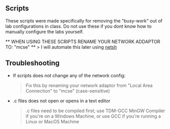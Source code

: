 Scripts
---
These scripts were made specifically for removing the "busy-work" out of lab configurations in class. Do not use these if you dont know how to manually configure the labs yourself.

** WHEN USING THESE SCRIPTS RENAME YOUR NETWORK ADDAPTOR TO: "mcse" **
    > I will automate this later using [netsh](https://blogs.technet.microsoft.com/heyscriptingguy/2014/01/14/renaming-network-adapters-by-using-powershell) 


Troubleshooting
---
* If scripts does not change any of the network config:
    > Fix this by renaming your network adaptor from "Local Area Connection" to "mcse" (case-sensitive)
* .c files does not open or opens in a text editor
    > .c files need to be compiled first; use TDM-GCC MinGW Compiler if you're on a Windows Machine, or use GCC if you're running a Linux or MacOS Machine